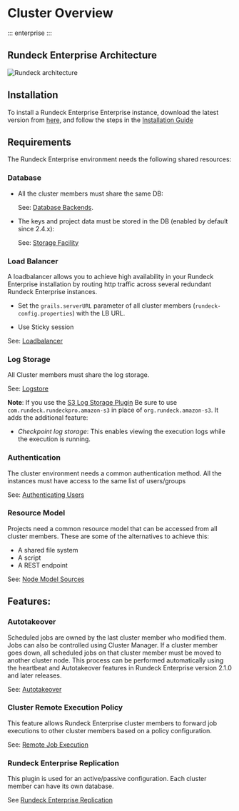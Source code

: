 # Cluster Overview

::: enterprise
:::

## Rundeck Enterprise Architecture
![Rundeck architecture](~@assets/img/architecture.png)

## Installation
To install a Rundeck Enterprise Enterprise instance, download the latest version from [here](https://download.rundeck.com/versions.html), and follow the steps in the [Installation Guide](/administration/install/index.md)

## Requirements
The Rundeck Enterprise environment needs the following shared resources:

### Database
- All the cluster members must share the same DB:

  See: [Database Backends](/administration/configuration/database/index.md).

- The keys and project data must be stored in the DB (enabled by default since 2.4.x):

  See: [Storage Facility](/administration/configuration/storage-facility.md)

### Load Balancer
A loadbalancer allows you to achieve high availability in your Rundeck Enterprise installation by routing http traffic across several redundant Rundeck Enterprise instances.

- Set the `grails.serverURL` parameter of all cluster members (`rundeck-config.properties`) with the LB URL.

- Use Sticky session

See: [Loadbalancer](/administration/cluster/loadbalancer/index.md)

### Log Storage
All Cluster members must share the log storage.

See: [Logstore](/administration/cluster/logstore/index.md)

**Note**: If you use the [S3 Log Storage Plugin](/administration/cluster/logstore/s3.md) Be sure to use `com.rundeck.rundeckpro.amazon-s3` in place of `org.rundeck.amazon-s3`. It adds the additional feature:

- _Checkpoint log storage_: This enables viewing the execution logs while the execution is running.

### Authentication
The cluster environment needs a common authentication method. All the instances must have access to the same list of users/groups

See: [Authenticating Users](/administration/security/authentication.md)

### Resource Model
Projects need a common resource model that can be accessed from all cluster members. These are some of the alternatives to achieve this:

- A shared file system
- A script
- A REST endpoint

See: [Node Model Sources](/manual/projects/resource-model-sources/index.md)

## Features:

### Autotakeover
Scheduled jobs are owned by the last cluster member who modified them. Jobs can also be controlled using Cluster Manager. If a cluster member goes down, all scheduled jobs on that cluster member must be moved to another cluster node. This process can be performed automatically using the heartbeat and Autotakeover features in Rundeck Enterprise version 2.1.0 and later releases.

See: [Autotakeover](/administration/cluster/autotakeover/index.md)

### Cluster Remote Execution Policy
This feature allows Rundeck Enterprise cluster members to forward job executions to other cluster members based on a policy configuration.

See: [Remote Job Execution](/administration/configuration/remote-job-execution.md)

### Rundeck Enterprise Replication
This plugin is used for an active/passive configuration. Each cluster member can have its own database.

See [Rundeck Enterprise Replication](/administration/cluster/replication/index.md)
